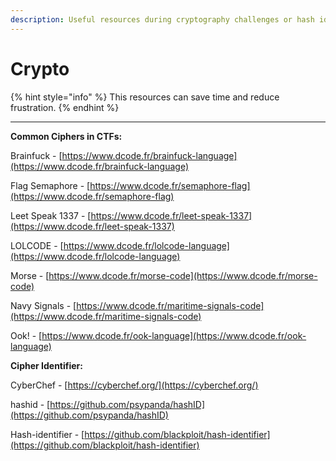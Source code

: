 ```yaml
---
description: Useful resources during cryptography challenges or hash identification.
---
```


# Crypto

{% hint style="info" %}
This resources can save time and reduce frustration.
{% endhint %}

****

**Common Ciphers in CTFs:**

Brainfuck - [https://www.dcode.fr/brainfuck-language](https://www.dcode.fr/brainfuck-language)

Flag Semaphore - [https://www.dcode.fr/semaphore-flag](https://www.dcode.fr/semaphore-flag)

Leet Speak 1337 - [https://www.dcode.fr/leet-speak-1337](https://www.dcode.fr/leet-speak-1337)

LOLCODE - [https://www.dcode.fr/lolcode-language](https://www.dcode.fr/lolcode-language)

Morse - [https://www.dcode.fr/morse-code](https://www.dcode.fr/morse-code)

Navy Signals - [https://www.dcode.fr/maritime-signals-code](https://www.dcode.fr/maritime-signals-code)

Ook! - [https://www.dcode.fr/ook-language](https://www.dcode.fr/ook-language)



**Cipher Identifier:**

CyberChef - [https://cyberchef.org/](https://cyberchef.org/)

hashid - [https://github.com/psypanda/hashID](https://github.com/psypanda/hashID)

Hash-identifier - [https://github.com/blackploit/hash-identifier](https://github.com/blackploit/hash-identifier)
